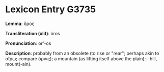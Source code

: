 # Lexicon Entry G3735

**Lemma**: ὄρος

**Transliteration (xlit)**: óros

**Pronunciation**: or'-os

**Description**:
probably from an obsolete  (to rise or "rear"; perhaps akin to αἴρω; compare ὄρνις); a mountain (as lifting itself above the plain):--hill, mount(-ain).
